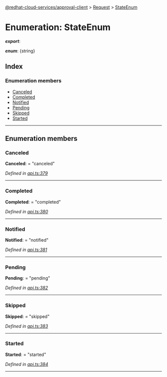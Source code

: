 [@redhat-cloud-services/approval-client](../README.md) > [Request](../modules/request.md) > [StateEnum](../enums/request.stateenum.md)

# Enumeration: StateEnum

*__export__*: 

*__enum__*: {string}

## Index

### Enumeration members

* [Canceled](request.stateenum.md#canceled)
* [Completed](request.stateenum.md#completed)
* [Notified](request.stateenum.md#notified)
* [Pending](request.stateenum.md#pending)
* [Skipped](request.stateenum.md#skipped)
* [Started](request.stateenum.md#started)

---

## Enumeration members

<a id="canceled"></a>

###  Canceled

**Canceled**:  = "canceled"

*Defined in [api.ts:379](https://github.com/RedHatInsights/javascript-clients/blob/master/packages/approval/api.ts#L379)*

___
<a id="completed"></a>

###  Completed

**Completed**:  = "completed"

*Defined in [api.ts:380](https://github.com/RedHatInsights/javascript-clients/blob/master/packages/approval/api.ts#L380)*

___
<a id="notified"></a>

###  Notified

**Notified**:  = "notified"

*Defined in [api.ts:381](https://github.com/RedHatInsights/javascript-clients/blob/master/packages/approval/api.ts#L381)*

___
<a id="pending"></a>

###  Pending

**Pending**:  = "pending"

*Defined in [api.ts:382](https://github.com/RedHatInsights/javascript-clients/blob/master/packages/approval/api.ts#L382)*

___
<a id="skipped"></a>

###  Skipped

**Skipped**:  = "skipped"

*Defined in [api.ts:383](https://github.com/RedHatInsights/javascript-clients/blob/master/packages/approval/api.ts#L383)*

___
<a id="started"></a>

###  Started

**Started**:  = "started"

*Defined in [api.ts:384](https://github.com/RedHatInsights/javascript-clients/blob/master/packages/approval/api.ts#L384)*

___

